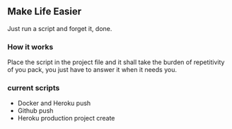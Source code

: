 ## Make Life Easier

Just run a script and forget it, done.

### How it works
Place the script in the project file and it shall take the burden of repetitivity of you pack, you just have to answer it when it needs you.

### current scripts
- Docker and Heroku push
- Github push
- Heroku production project create
